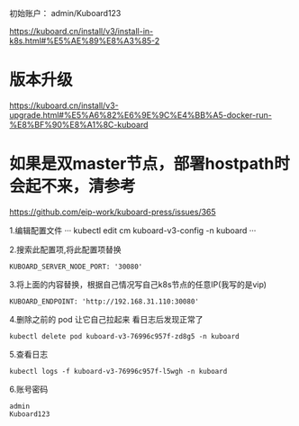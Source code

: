 初始账户：
admin/Kuboard123

https://kuboard.cn/install/v3/install-in-k8s.html#%E5%AE%89%E8%A3%85-2

# 版本升级
https://kuboard.cn/install/v3-upgrade.html#%E5%A6%82%E6%9E%9C%E4%BB%A5-docker-run-%E8%BF%90%E8%A1%8C-kuboard

# 如果是双master节点，部署hostpath时会起不来，清参考
https://github.com/eip-work/kuboard-press/issues/365

1.编辑配置文件
···
kubectl edit cm kuboard-v3-config -n kuboard
···

2.搜索此配置项,将此配置项替换
```
KUBOARD_SERVER_NODE_PORT: '30080'
```

3.将上面的内容替换，根据自己情况写自己k8s节点的任意IP(我写的是vip)
```
KUBOARD_ENDPOINT: 'http://192.168.31.110:30080'
```

4.删除之前的 pod 让它自己拉起来 看日志后发现正常了
```
kubectl delete pod kuboard-v3-76996c957f-zd8g5 -n kuboard
```

5.查看日志
```
kubectl logs -f kuboard-v3-76996c957f-l5wgh -n kuboard
```

6.账号密码
```
admin
Kuboard123
```
